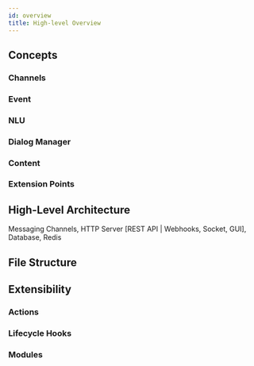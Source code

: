 ```yaml
---
id: overview
title: High-level Overview
---
```


## Concepts

<Diagram of components>

### Channels

### Event

### NLU

### Dialog Manager

### Content

### Extension Points

## High-Level Architecture

Messaging Channels, HTTP Server [REST API | Webhooks, Socket, GUI], Database, Redis

## File Structure

## Extensibility

### Actions

### Lifecycle Hooks

### Modules
